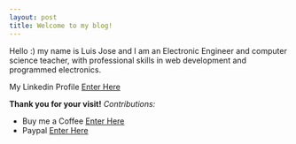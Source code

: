 ```yaml
---
layout: post
title: Welcome to my blog!
---
```


Hello :) my name is Luis Jose and I am an Electronic Engineer and computer science teacher, with professional skills in web development and programmed electronics.


<!-- ![_config.yml]({{ site.baseurl }}/images/config.png)

The easiest way to make your first post is to edit this one. Go into /_posts/ and update the Hello World markdown file. For more instructions head over to the [Jekyll Now repository](https://github.com/barryclark/jekyll-now) on GitHub. -->

My Linkedin Profile [Enter Here](https://www.linkedin.com/in/luis-jose-espinoza-alvarado)

**Thank you for your visit!**
*Contributions:*

+ Buy me a Coffee [Enter Here](https://www.buymeacoffee.com/alvaloper)
+ Paypal [Enter Here](https://www.paypal.com/paypalme/ingespinozalj)